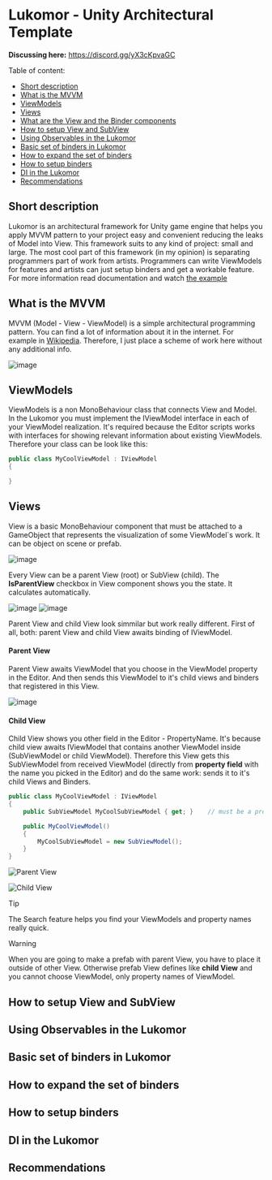 # Lukomor - Unity Architectural Template

**Discussing here:**
https://discord.gg/yX3cKpvaGC

Table of content:
- [Short description](https://github.com/vavilichev/Lukomor/tree/dev?tab=readme-ov-file#short-description)
- [What is the MVVM](https://github.com/vavilichev/Lukomor/tree/dev?tab=readme-ov-file#what-is-the-mvvm)
- [ViewModels](https://github.com/vavilichev/Lukomor/tree/dev?tab=readme-ov-file#viewmodels)
- [Views](https://github.com/vavilichev/Lukomor/tree/dev?tab=readme-ov-file#views)
- [What are the View and the Binder components](https://github.com/vavilichev/Lukomor/tree/dev?tab=readme-ov-file#what-are-the-binder-and-the-view-components)
- [How to setup View and SubView](https://github.com/vavilichev/Lukomor/tree/dev?tab=readme-ov-file#how-to-setup-view-and-subview)
- [Using Observables in the Lukomor](https://github.com/vavilichev/Lukomor/tree/dev?tab=readme-ov-file#how-to-setup-view-and-subview)
- [Basic set of binders in Lukomor](https://github.com/vavilichev/Lukomor/tree/dev?tab=readme-ov-file#basic-set-of-binders-in-lukomor)
- [How to expand the set of binders](https://github.com/vavilichev/Lukomor/tree/dev?tab=readme-ov-file#how-to-expand-the-set-of-binders)
- [How to setup binders](https://github.com/vavilichev/Lukomor/tree/dev?tab=readme-ov-file#how-to-expand-the-set-of-binders)
- [DI in the Lukomor](https://github.com/vavilichev/Lukomor/tree/dev?tab=readme-ov-file#di-in-the-lukomor)
- [Recommendations](https://github.com/vavilichev/Lukomor/tree/dev?tab=readme-ov-file#di-in-the-lukomor)


## Short description

Lukomor is an architectural framework for Unity game engine that helps you apply MVVM pattern to your project easy and convenient reducing the leaks of Model into View. This framework suits to any kind of project: small and large. The most cool part of this framework (in my opinion) is separating programmers part of work from artists. Programmers can write ViewModels for features and artists can just setup binders and get a workable feature. For more information read documentation and watch [the example](https://github.com/vavilichev/LukomorExample)

## What is the MVVM
MVVM (Model - View - ViewModel) is a simple architectural programming pattern. You can find a lot of information about it in the internet. For example in [Wikipedia](https://en.wikipedia.org/wiki/Model%E2%80%93view%E2%80%93viewmodel). Therefore, I just place a scheme of work here without any additional info.

![image](https://github.com/vavilichev/Lukomor/assets/22970240/9aef4881-09b9-4012-acc3-84b09b13db44)

## ViewModels
ViewModels is a non MonoBehaviour class that connects View and Model. In the Lukomor you must implement the IViewModel interface in each of your ViewModel realization. It's required because the Editor scripts works with interfaces for showing relevant information about existing ViewModels. Therefore your class can be look like this:
```csharp
public class MyCoolViewModel : IViewModel 
{

}
```

## Views
View is a basic MonoBehaviour component that must be attached to a GameObject that represents the visualization of some ViewModel`s work. It can be object on scene or prefab.

![image](https://github.com/vavilichev/Lukomor/assets/22970240/6d7bc465-f22f-4e7c-b6df-766e518220d1)

Every View can be a parent View (root) or SubView (child). The **IsParentView** checkbox in View component shows you the state. It calculates automatically.

![image](https://github.com/vavilichev/Lukomor/assets/22970240/6a398e83-a213-413c-8d51-34165a27ed61)
![image](https://github.com/vavilichev/Lukomor/assets/22970240/f885f804-618f-4c26-a48c-69859e06e80e)

Parent View and child View look simmilar but work really different. First of all, both: parent View and child View awaits binding of IViewModel.

#### Parent View
Parent View awaits ViewModel that you choose in the ViewModel property in the Editor. And then sends this ViewModel to it's child views and binders that registered in this View.

![image](https://github.com/vavilichev/Lukomor/assets/22970240/be6c1240-6721-4f75-aabb-553d0b3998bf)

#### Child View
Child View shows you other field in the Editor - PropertyName. It's because child view awaits IViewModel that contains another ViewModel inside (SubViewModel or child ViewModel). Therefore this View gets this SubViewModel from received ViewModel (directly from **property field** with the name you picked in the Editor) and do the same work: sends it to it's child Views and Binders.

```csharp
public class MyCoolViewModel : IViewModel
{
    public SubViewModel MyCoolSubViewModel { get; }    // must be a property with public "get" for defining by Editor scripts

    public MyCoolViewModel()
    {
        MyCoolSubViewModel = new SubViewModel();
    }
}

```

![Parent View](https://github.com/vavilichev/Lukomor/assets/22970240/556fa715-d2f3-4aca-9e03-af28b40c295c)

![Child View](https://github.com/vavilichev/Lukomor/assets/22970240/42834a0d-d684-4c14-bbd2-84fc10275c6e)

> [!TIP]
> The Search feature helps you find your ViewModels and property names really quick. 

> [!WARNING]
> When you are going to make a prefab with parent View, you have to place it outside of other View. Otherwise prefab View defines like **child View** and you cannot choose ViewModel, only property names of ViewModel.

## How to setup View and SubView

## Using Observables in the Lukomor

## Basic set of binders in Lukomor

## How to expand the set of binders

## How to setup binders

## DI in the Lukomor

## Recommendations
